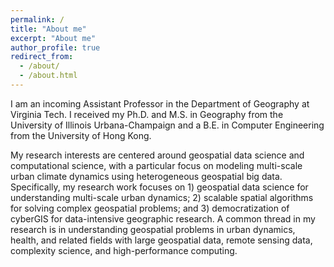 ```yaml
---
permalink: /
title: "About me"
excerpt: "About me"
author_profile: true
redirect_from: 
  - /about/
  - /about.html
---
```



I am an incoming Assistant Professor in the Department of Geography at Virginia Tech. I received my Ph.D. and M.S. in Geography from the University of Illinois Urbana-Champaign and a B.E. in Computer Engineering from the University of Hong Kong.

My research interests are centered around geospatial data science and computational science, with a particular focus on modeling multi-scale urban climate dynamics using heterogeneous geospatial big data. Specifically, my research work focuses on 1) geospatial data science for understanding multi-scale urban dynamics; 2) scalable spatial algorithms for solving complex geospatial problems; and 3) democratization of cyberGIS for data-intensive geographic research. A common thread in my research is in understanding geospatial problems in urban dynamics, health, and related fields with large geospatial data, remote sensing data, complexity science, and high-performance computing.

